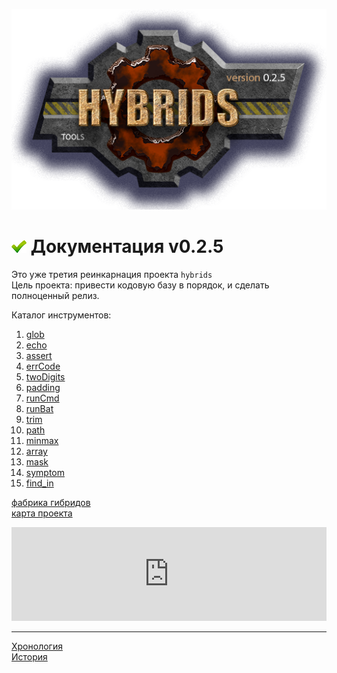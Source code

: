 [![logo](logo.png)](../README.md "for users")  

[M]: #main        "головной файл документации"
[H]: ../README.md        "родитель"
[P]: icons/progress.png  "в процессе..."
[S]: icons/success.png   "ошибок не обнаружено"

[glob]:      docs/glob.md
[echo]:      docs/echo.md
[assert]:    docs/assert.md
[errCode]:   docs/errCode.md
[twoDigits]: docs/twoDigits.md
[padding]:   docs/padding.md
[runCmd]:    docs/runCmd.md
[runBat]:    docs/runBat.md
[trim]:      docs/trim.md
[path]:      docs/path.md
[minmax]:    docs/minmax.md
[array]:     docs/array.md
[mask]:      docs/mask.md
[symptom]:   docs/symptom.md
[find_in]:   docs/find_in.md

[map]: https://mind-map-online.ru/sh-9223a24c9e4a6628?panelMain=0&menubar=0&freezePanels=1&scrollable=0
[fac]: docs/factory.md
    
<a name="main"></a>
[![S]][H] Документация v0.2.5
=============================
Это уже третия реинкарнация проекта `hybrids`  
Цель проекта: привести кодовую базу в порядок, и сделать полноценный релиз.  

Каталог инструментов:  
1.  [glob]  
2.  [echo]  
3.  [assert]  
4.  [errCode]  
5.  [twoDigits]  
6.  [padding]  
7.  [runCmd]  
8.  [runBat]  
9.  [trim]  
10. [path]  
11. [minmax]  
12. [array]  
13. [mask]  
14. [symptom]  
14. [find_in]  

[фабрика гибридов][fac]  
[карта проекта][map]  

<iframe width="100%" height="50%" border="0" scrolling="no" style="border: none;"
  src="https://mind-map-online.ru/sh-9223a24c9e4a6628?panelMain=0&menubar=0&freezePanels=1&scrollable=0"
></iframe>

--------------------------------------------------------------------------------

[Хронология](chrono.md)  
[История](history.md)  
